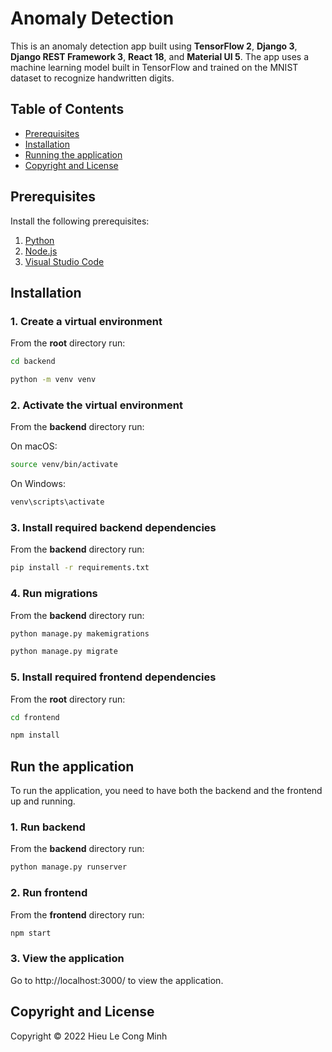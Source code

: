 # Anomaly Detection

This is an anomaly detection app built using **TensorFlow 2**, **Django 3**, **Django REST Framework 3**, **React 18**, and **Material UI 5**. The app uses a machine learning model built in TensorFlow and trained on the MNIST dataset to recognize handwritten digits.


## Table of Contents 
- [Prerequisites](#prerequisites)
- [Installation](#installation)
- [Running the application](#run-the-application)
- [Copyright and License](#copyright-and-license)


## Prerequisites

Install the following prerequisites:

1. [Python](https://www.python.org/downloads/)
2. [Node.js](https://nodejs.org/en/)
3. [Visual Studio Code](https://code.visualstudio.com/download)


## Installation

### 1. Create a virtual environment

From the **root** directory run:

```bash
cd backend
```
```bash
python -m venv venv
```

### 2. Activate the virtual environment

From the **backend** directory run:

On macOS:

```bash
source venv/bin/activate
```

On Windows:

```bash
venv\scripts\activate
```

### 3. Install required backend dependencies

From the **backend** directory run:

```bash
pip install -r requirements.txt
```

### 4. Run migrations

From the **backend** directory run:

```bash
python manage.py makemigrations
```

```bash
python manage.py migrate
```

### 5. Install required frontend dependencies

From the **root** directory run:

```bash
cd frontend
```
```bash
npm install
```

## Run the application

To run the application, you need to have both the backend and the frontend up and running.

### 1. Run backend

From the **backend** directory run:

```bash
python manage.py runserver
```

### 2. Run frontend

From the **frontend** directory run:

```bash
npm start
```

### 3. View the application

Go to http://localhost:3000/ to view the application.


## Copyright and License

Copyright © 2022 Hieu Le Cong Minh
